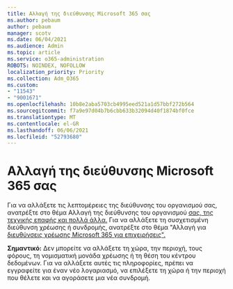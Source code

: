 ```yaml
---
title: Αλλαγή της διεύθυνσης Microsoft 365 σας
ms.author: pebaum
author: pebaum
manager: scotv
ms.date: 06/04/2021
ms.audience: Admin
ms.topic: article
ms.service: o365-administration
ROBOTS: NOINDEX, NOFOLLOW
localization_priority: Priority
ms.collection: Adm_O365
ms.custom:
- "11543"
- "9001671"
ms.openlocfilehash: 10b8e2aba5703cb4995eed521a1d57bbf272b564
ms.sourcegitcommit: f7a9e97d04b7b6cbb633b32094d40f1874bf0fce
ms.translationtype: MT
ms.contentlocale: el-GR
ms.lasthandoff: 06/06/2021
ms.locfileid: "52793680"
---
```

# <a name="change-your-microsoft-365-address"></a>Αλλαγή της διεύθυνσης Microsoft 365 σας

Για να αλλάξετε τις λεπτομέρειες της διεύθυνσης του οργανισμού σας, ανατρέξτε στο θέμα Αλλαγή της διεύθυνσης του οργανισμού [σας, της τεχνικής επαφής και πολλά άλλα.](/microsoft-365/admin/manage/change-address-contact-and-more) Για να αλλάξετε τη συσχετισμένη διεύθυνση χρέωσης ή συνδρομής, ανατρέξτε στο θέμα "Αλλαγή για [διευθύνσεις χρέωσης Microsoft 365 για επιχειρήσεις".](/microsoft-365/commerce/billing-and-payments/change-your-billing-addresses) 

**Σημαντικό:** Δεν μπορείτε να αλλάξετε τη χώρα, την περιοχή, τους φόρους, τη νομισματική μονάδα χρέωσης ή τη θέση του κέντρου δεδομένων. Για να αλλάξετε αυτές τις πληροφορίες, πρέπει να εγγραφείτε για έναν νέο λογαριασμό, να επιλέξετε τη χώρα ή την περιοχή που θέλετε και να αγοράσετε μια νέα συνδρομή. 